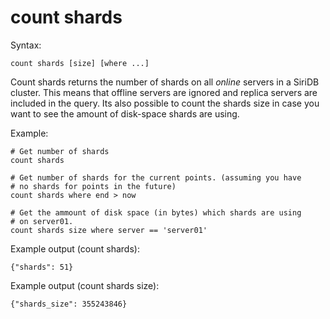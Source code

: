 count shards
============

Syntax:

	count shards [size] [where ...]
	
Count shards returns the number of shards on all *online* servers in a SiriDB 
cluster. This means that offline servers are ignored and replica servers are
included in the query.
Its also possible to count the shards size in case you want to see the amount 
of disk-space shards are using.

Example:

	# Get number of shards
	count shards 
	
	# Get number of shards for the current points. (assuming you have 
	# no shards for points in the future)
	count shards where end > now
	
	# Get the ammount of disk space (in bytes) which shards are using 
	# on server01.
	count shards size where server == 'server01'

Example output (count shards):

	{"shards": 51}
	
Example output (count shards size):

    {"shards_size": 355243846}	